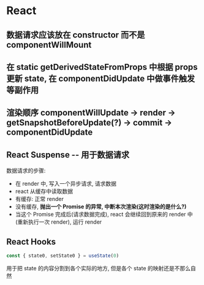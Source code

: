 # React

## 数据请求应该放在 constructor 而不是 componentWillMount

## 在 static getDerivedStateFromProps 中根据 props 更新 state, 在 componentDidUpdate 中做事件触发等副作用

## 渲染顺序 componentWillUpdate -> render -> getSnapshotBeforeUpdate(?) -> commit -> componentDidUpdate

## React Suspense -- 用于数据请求

数据请求的步骤:
- 在 render 中, 写入一个异步请求, 请求数据
- react 从缓存中读取数据
- 有缓存: 正常 render
- 没有缓存, **抛出一个 Promise 的异常, 中断本次渲染(这时渲染的是什么?)**
- 当这个 Promise 完成后(请求数据完成), react 会继续回到原来的 render 中(重新执行一次 render), 运行 render

## React Hooks

```js
const { state0, setState0 } = useState(0)
```

用于把 state 的内容分割到各个实际的地方, 但是各个 state 的映射还是不那么自然

